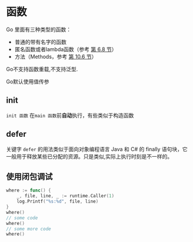# 函数

Go 里面有三种类型的函数：

+ 普通的带有名字的函数
+ 匿名函数或者lambda函数（参考 [第 6.8 节](https://github.com/unknwon/the-way-to-go_ZH_CN/blob/master/eBook/06.8.md)）
+ 方法（Methods，参考 [第 10.6 节](https://github.com/unknwon/the-way-to-go_ZH_CN/blob/master/eBook/10.6.md)）



Go不支持函数重载,不支持泛型.

Go默认使用值传参

## init

`init 函数` 在`main 函数`前**自动**执行，有些类似于构造函数

## defer

关键字 `defer` 的用法类似于面向对象编程语言 Java 和 C# 的 finally 语句块，它一般用于释放某些已分配的资源。只是类似,实际上执行时刻是不一样的。

## 使用闭包调试

```go
where := func() {
	_, file, line, _ := runtime.Caller(1)
	log.Printf("%s:%d", file, line)
}
where()
// some code
where()
// some more code
where()
```

